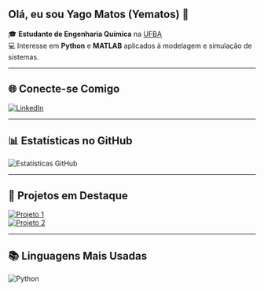 ## Olá, eu sou Yago Matos (Yematos) 👋

🎓 **Estudante de Engenharia Química** na [UFBA](https://www.ufba.br)  
💻 Interesse em **Python** e **MATLAB** aplicados à modelagem e simulação de sistemas.

---

## 🌐 Conecte-se Comigo
[![LinkedIn](https://img.shields.io/badge/LinkedIn-Yago%20Matos-blue?style=flat-square&logo=linkedin)](https://www.linkedin.com/in/yagomatos)

---

## 📊 Estatísticas no GitHub
![Estatísticas GitHub](https://github-readme-stats.vercel.app/api?username=yematos&show_icons=true&theme=tokyonight)

---

## 🚀 Projetos em Destaque
[![Projeto 1](https://github-readme-stats.vercel.app/api/pin/?username=yematos&repo=simulacao-tanque-industrial&theme=tokyonight)](https://github.com/yematos/simulacao-tanque-industrial)  
[![Projeto 2](https://github-readme-stats.vercel.app/api/pin/?username=yematos&repo=controle-ph-newton-raphson&theme=tokyonight)](https://github.com/yematos/controle-ph-newton-raphson)

---

## 📚 Linguagens Mais Usadas
![Python](https://img.shields.io/badge/Python-100%25-blue?style=for-the-badge&logo=python)
